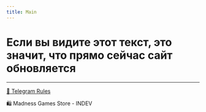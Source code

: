```yaml
---
title: Main
---
```


# Если вы видите этот текст, это значит, что прямо сейчас сайт обновляется

- - - - -

[📜 Telegram Rules](/_telegramrules/_pages/rules_README.md)


🛍️ Madness Games Store - INDEV
